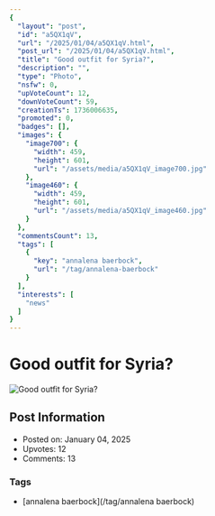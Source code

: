 ```yaml
---
{
  "layout": "post",
  "id": "a5QX1qV",
  "url": "/2025/01/04/a5QX1qV.html",
  "post_url": "/2025/01/04/a5QX1qV.html",
  "title": "Good outfit for Syria?",
  "description": "",
  "type": "Photo",
  "nsfw": 0,
  "upVoteCount": 12,
  "downVoteCount": 59,
  "creationTs": 1736006635,
  "promoted": 0,
  "badges": [],
  "images": {
    "image700": {
      "width": 459,
      "height": 601,
      "url": "/assets/media/a5QX1qV_image700.jpg"
    },
    "image460": {
      "width": 459,
      "height": 601,
      "url": "/assets/media/a5QX1qV_image460.jpg"
    }
  },
  "commentsCount": 13,
  "tags": [
    {
      "key": "annalena baerbock",
      "url": "/tag/annalena-baerbock"
    }
  ],
  "interests": [
    "news"
  ]
}
---
```


# Good outfit for Syria?

![Good outfit for Syria?](/assets/media/a5QX1qV_image700.jpg)

## Post Information

- Posted on: January 04, 2025
- Upvotes: 12
- Comments: 13

### Tags

- [annalena baerbock](/tag/annalena baerbock)
